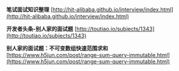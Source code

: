 **笔试面试知识整理**	[http://hit-alibaba.github.io/interview/index.html](http://hit-alibaba.github.io/interview/index.html)

**开发者头条-别人家的面试题**	[http://toutiao.io/subjects/1343](http://toutiao.io/subjects/1343)

**别人家的面试题：不可变数组快速范围求和**	[https://www.h5jun.com/post/range-sum-query-immutable.html](https://www.h5jun.com/post/range-sum-query-immutable.html)